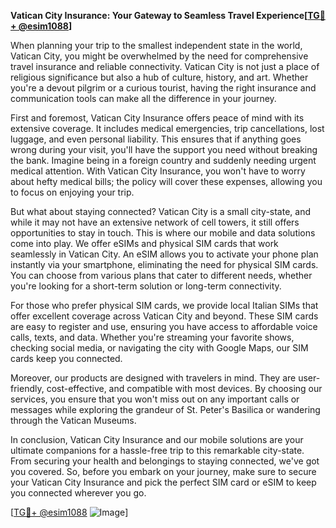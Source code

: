 **Vatican City Insurance: Your Gateway to Seamless Travel Experience[[TG💪+ @esim1088](https://t.me/s/esim1088)]**

When planning your trip to the smallest independent state in the world, Vatican City, you might be overwhelmed by the need for comprehensive travel insurance and reliable connectivity. Vatican City is not just a place of religious significance but also a hub of culture, history, and art. Whether you're a devout pilgrim or a curious tourist, having the right insurance and communication tools can make all the difference in your journey.

First and foremost, Vatican City Insurance offers peace of mind with its extensive coverage. It includes medical emergencies, trip cancellations, lost luggage, and even personal liability. This ensures that if anything goes wrong during your visit, you'll have the support you need without breaking the bank. Imagine being in a foreign country and suddenly needing urgent medical attention. With Vatican City Insurance, you won't have to worry about hefty medical bills; the policy will cover these expenses, allowing you to focus on enjoying your trip.

But what about staying connected? Vatican City is a small city-state, and while it may not have an extensive network of cell towers, it still offers opportunities to stay in touch. This is where our mobile and data solutions come into play. We offer eSIMs and physical SIM cards that work seamlessly in Vatican City. An eSIM allows you to activate your phone plan instantly via your smartphone, eliminating the need for physical SIM cards. You can choose from various plans that cater to different needs, whether you're looking for a short-term solution or long-term connectivity.

For those who prefer physical SIM cards, we provide local Italian SIMs that offer excellent coverage across Vatican City and beyond. These SIM cards are easy to register and use, ensuring you have access to affordable voice calls, texts, and data. Whether you're streaming your favorite shows, checking social media, or navigating the city with Google Maps, our SIM cards keep you connected.

Moreover, our products are designed with travelers in mind. They are user-friendly, cost-effective, and compatible with most devices. By choosing our services, you ensure that you won't miss out on any important calls or messages while exploring the grandeur of St. Peter's Basilica or wandering through the Vatican Museums.

In conclusion, Vatican City Insurance and our mobile solutions are your ultimate companions for a hassle-free trip to this remarkable city-state. From securing your health and belongings to staying connected, we've got you covered. So, before you embark on your journey, make sure to secure your Vatican City Insurance and pick the perfect SIM card or eSIM to keep you connected wherever you go.

[[TG💪+ @esim1088](https://t.me/s/esim1088) ![Image](https://i.postimg.cc/Y0z9fWf4/image.png)]
